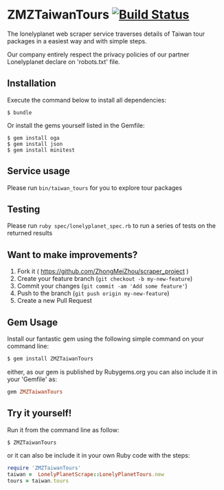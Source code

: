 # ZMZTaiwanTours [![Build Status](https://travis-ci.org/ZhongMeiZhou/scraper_project.svg)](https://travis-ci.org/ZhongMeiZhou/scraper_project)

 The lonelyplanet web scraper service traverses details of Taiwan tour packages in a easiest way and with simple steps.

 Our company entirely respect the privacy policies of our partner Lonelyplanet declare on 'robots.txt' file.

## Installation

Execute the command below to install all dependencies:

    $ bundle

Or install the gems yourself listed in the Gemfile:

    $ gem install oga
    $ gem install json
    $ gem install minitest

## Service usage

Please run `bin/taiwan_tours` for you to explore tour packages

## Testing

Please run `ruby spec/lonelyplanet_spec.rb` to run a series of tests on the returned results

## Want to make improvements?

1. Fork it ( https://github.com/ZhongMeiZhou/scraper_project )
2. Create your feature branch (`git checkout -b my-new-feature`)
3. Commit your changes (`git commit -am 'Add some feature'`)
4. Push to the branch (`git push origin my-new-feature`)
5. Create a new Pull Request

## Gem Usage

 Install our fantastic gem using the following simple command on your command line:

 ```sh
 $ gem install ZMZTaiwanTours
 ```

 either, as our gem is published by Rubygems.org you can also include it in your 'Gemfile' as:

 ```ruby
 gem ZMZTaiwanTours
 ```

## Try it yourself!
 Run it from the command line as follow:

 ```sh
 $ ZMZTaiwanTours
 ```

 or it can also be include it in your own Ruby code with the steps:

```ruby
require 'ZMZTaiwanTours'
taiwan =  LonelyPlanetScrape::LonelyPlanetTours.new
tours = taiwan.tours
```
